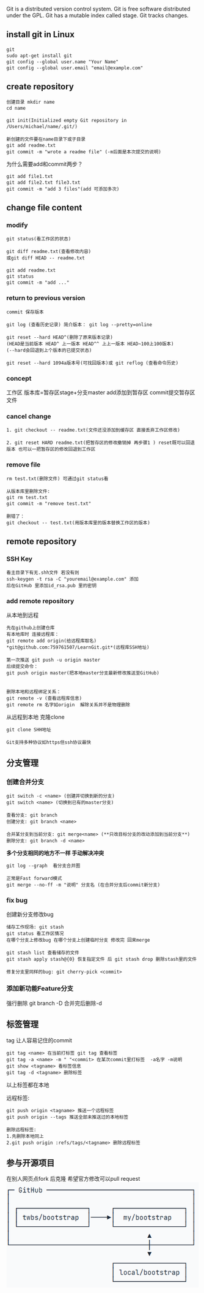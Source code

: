 Git is a distributed version control system.
Git is free software distributed under the GPL.
Git has a mutable index called stage.
Git tracks changes.

## install git in Linux
```
git
sudo apt-get install git
git config --global user.name "Your Name"
git config --global user.email "email@example.com"
```

## create repository
```
创建目录 mkdir name
cd name

git init(Initialized empty Git repository in /Users/michael/name/.git/)

新创建的文件要在name目录下或子目录
git add readme.txt
git commit -m "wrote a readme file" (-m后面是本次提交的说明)
```

为什么需要add和commit两步？
```
git add file1.txt
git add file2.txt file3.txt
git commit -m "add 3 files"(add 可添加多次)
```

## change file content
### modify
```
git status(看工作区的状态)

git diff readme.txt(查看修改内容)
或git diff HEAD -- readme.txt

git add readme.txt
git status
git commit -m "add ..."
```
### return to previous version
```
commit 保存版本

git log (查看历史记录) 简介版本： git log --pretty=online

git reset --hard HEAD^(删除了原来版本记录)
(HEAD是当前版本 HEAD^ 上一版本 HEAD^^ 上上一版本 HEAD~100上100版本)
(--hard会回退到上个版本的已提交状态)

git reset --hard 1094a版本号(可找回版本)或 git reflog (查看命令历史)
```
### concept
工作区 版本库=暂存区stage+分支master   add添加到暂存区 commit提交暂存区文件

### cancel change
```
1. git checkout -- readme.txt(文件还没添加到缓存区 直接丢弃工作区修改)

2. git reset HARD readme.txt(把暂存区的修改撤销掉 再步骤1 ) reset既可以回退版本 也可以一把暂存区的修改回退到工作区
```

### remove file
```
rm test.txt(删除文件) 可通过git status看

从版本库里删除文件:
git rm test.txt
git commit -m "remove test.txt"

删错了：
git checkout -- test.txt(用版本库里的版本替换工作区的版本)
```

## remote repository

### SSH Key
```
看主目录下有无.shh文件 若没有则
ssh-keygen -t rsa -C "youremail@example.com" 添加
后在GitHub 里添加id_rsa.pub 里的密钥
```

### add remote repository
从本地到远程
```
先在github上创建仓库
有本地库时 连接远程库：
git remote add origin(给远程库取名) *git@github.com:759761507/LearnGit.git*(远程库SSH地址)

第一次推送 git push -u origin master
后续提交命令：
git push origin master(把本地master分支最新修改推送至GitHub)


删除本地和远程绑定关系：
git remote -v (查看远程库信息)
git remote rm 名字如origin  解除关系并不是物理删除
```
从远程到本地 克隆clone
```
git clone SHH地址

Git支持多种协议如https但ssh协议最快
```
## 分支管理
### 创建合并分支
```
git switch -c <name> (创建并切换到新的分支)
git switch <name> (切换到已有的master分支)

查看分支: git branch
创建分支: git branch <name>

合并某分支到当前分支: git merge<name> (**只改目标分支的改动添加到当前分支**)
删除分支: git branch -d <name>
```
**多个分支相同的地方不一样 手动解决冲突** 
```
git log --graph  看分支合并图

正常是Fast forward模式
git merge --no-ff -m "说明" 分支名 (在合并分支后commit新分支)
```

### fix bug
创建新分支修改bug
```
储存工作现场: git stash
git status 看工作区情况
在哪个分支上修改bug 在哪个分支上创建临时分支 修改完 回来merge

git stash list 查看储存的文件
git stash apply stash@{0} 恢复指定文件 后 git stash drop 删除stash里的文件

修复分支里同样的bug: git cherry-pick <commit>
```

### 添加新功能Feature分支

强行删除 git branch -D <name>  合并完后删除-d


## 标签管理
tag 让人容易记住的commit

```
git tag <name> 在当前打标签 git tag 查看标签
git tag -a <name> -m " "<commit> 在某次commit里打标签  -a名字 -m说明
git show <tagname> 看标签信息
git tag -d <tagname> 删除标签
```
以上标签都在本地

远程标签:
```
git push origin <tagname> 推送一个远程标签
git push origin --tags 推送全部未推送过的本地标签

删除远程标签:
1.先删除本地同上
2.git push origin :refs/tags/<tagname> 删除远程标签

```

## 参与开源项目
在别人网页点fork  后克隆
希望官方修改可以pull request
![](clone.png)